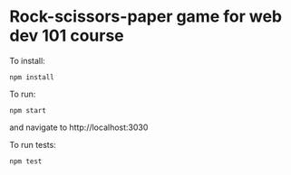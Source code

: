 Rock-scissors-paper game for web dev 101 course
====

To install:

    npm install

To run:

    npm start

and navigate to http://localhost:3030

To run tests:

    npm test
